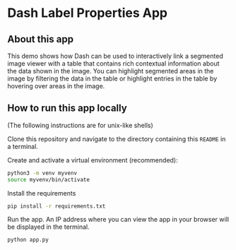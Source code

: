 # Dash Label Properties App

## About this app

This demo shows how Dash can be used to interactively link a segmented image viewer with a table that 
contains rich contextual information about the data shown in the image. You can highlight segmented areas in the image by filtering the data in the table or highlight entries in the table by hovering over areas in the image.

## How to run this app locally

(The following instructions are for unix-like shells)

Clone this repository and navigate to the directory containing this `README` in
a terminal.

Create and activate a virtual environment (recommended):

```bash
python3 -m venv myvenv
source myvenv/bin/activate
```

Install the requirements

```bash
pip install -r requirements.txt
```

Run the app. An IP address where you can view the app in your browser will be
displayed in the terminal.

```bash
python app.py
```



